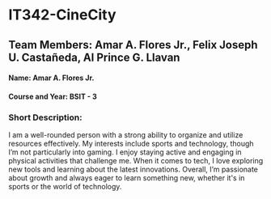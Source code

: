 # IT342-CineCity

## Team Members: Amar A. Flores Jr., Felix Joseph U. Castañeda, Al Prince G. Llavan

#### Name: Amar A. Flores Jr.
#### Course and Year: BSIT - 3

### Short Description: 
I am a well-rounded person with a strong ability to organize and utilize resources effectively. My interests include sports and technology, though I’m not particularly into gaming. I enjoy staying active and engaging in physical activities that challenge me. When it comes to tech, I love exploring new tools and learning about the latest innovations. Overall, I’m passionate about growth and always eager to learn something new, whether it's in sports or the world of technology.
